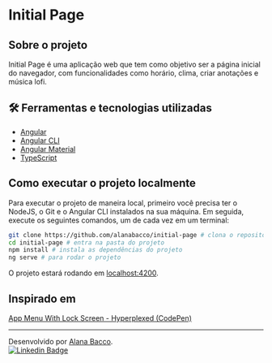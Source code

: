 # Initial Page

## Sobre o projeto

Initial Page é uma aplicação web que tem como objetivo ser a página inicial do navegador, com funcionalidades como horário, clima, criar anotações e música lofi.

<!-- ### 🖼️ Imagens

  <figure align="center">
    <img alt="alt" src="src">
    <figcaption>Imagem</figcaption>
  </figure> -->

## 🛠 Ferramentas e tecnologias utilizadas

- [Angular](https://angular.io)
- [Angular CLI](https://angular.io/cli)
- [Angular Material](https://material.angular.io/)
- [TypeScript](https://www.typescriptlang.org/)

## Como executar o projeto localmente

Para executar o projeto de maneira local, primeiro você precisa ter o NodeJS, o Git e o Angular CLI instalados na sua máquina. Em seguida, execute os seguintes comandos, um de cada vez em um terminal:

```sh
git clone https://github.com/alanabacco/initial-page # clona o repositório
cd initial-page # entra na pasta do projeto
npm install # instala as dependências do projeto
ng serve # para rodar o projeto
```

O projeto estará rodando em [localhost:4200](localhost:4200).

## Inspirado em

[App Menu With Lock Screen - Hyperplexed (CodePen)](https://codepen.io/Hyperplexed/pen/vYpXNJd?editors=0010)

---

Desenvolvido por [Alana Bacco](https://github.com/alanabacco). <br />
[![Linkedin Badge](https://img.shields.io/badge/-Linkedin-blue?style=flat-square&logo=Linkedin&logoColor=white&link=https://www.linkedin.com/in/alana-bacco/)](https://www.linkedin.com/in/alana-bacco/)
